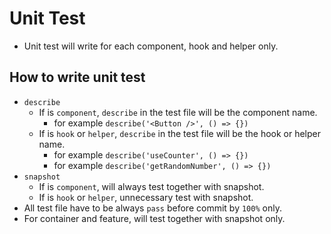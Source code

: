 # Unit Test

- Unit test will write for each component, hook and helper only.

## How to write unit test

- `describe`
  - If is `component`, `describe` in the test file will be the component name.
    - for example `describe('<Button />', () => {})`
  - If is `hook` or `helper`, `describe` in the test file will be the hook or helper name.
    - for example `describe('useCounter', () => {})`
    - for example `describe('getRandomNumber', () => {})`
- `snapshot`
  - If is `component`, will always test together with snapshot.
  - If is `hook` or `helper`, unnecessary test with snapshot.
- All test file have to be always `pass` before commit by `100%` only.
- For container and feature, will test together with snapshot only.
